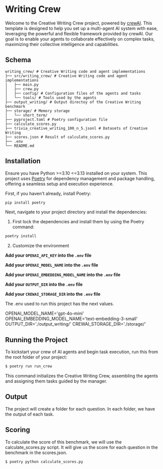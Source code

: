 # Writing Crew

Welcome to the Creative Writing Crew project, powered by [crewAI](https://crewai.com). This template is designed to help you set up a multi-agent AI system with ease, leveraging the powerful and flexible framework provided by crewAI. Our goal is to enable your agents to collaborate effectively on complex tasks, maximizing their collective intelligence and capabilities.

## Schema
```
writing_crew/ # Creative Writing code and agent implementations
├── src/writing_crew/ # Creative Writing code and agent implementations
│   ├── main.py
│   ├── crew.py
│   ├── config/ # Configuration files of the agents and tasks
│   └── tools/ # Tools used by the agents
├── output_writing/ # Output directoy of the Creative Writing benchmark
├── storage/ # Memory storage
│   └── short_term/
├── pyproject.toml # Poetry configuration file
├── calculate_scores.py
├── trivia_creative_writing_100_n_5.jsonl # Datasets of Creative Writing
├── scores.json # Result of calculate_scores.py 
├── .env
└── README.md
```

## Installation

Ensure you have Python >=3.10 <=3.13 installed on your system. This project uses [Poetry](https://python-poetry.org/) for dependency management and package handling, offering a seamless setup and execution experience.

First, if you haven't already, install Poetry:

```bash
pip install poetry
```

Next, navigate to your project directory and install the dependencies:

1. First lock the dependencies and install them by using the Poetry command:
```bash
poetry install
```
2. Customize the environment

**Add your `OPENAI_API_KEY` into the `.env` file**

**Add your `OPENAI_MODEL_NAME` into the `.env` file**

**Add your `OPENAI_EMBEDDING_MODEL_NAME` into the `.env` file**

**Add your `OUTPUT_DIR` into the `.env` file**

**Add your `CREWAI_STORAGE_DIR` into the `.env` file**


The .env used to run this project has the next values.

OPENAI_MODEL_NAME='gpt-4o-mini'
OPENAI_EMBEDDING_MODEL_NAME='text-embedding-3-small'
OUTPUT_DIR='./output_writing/'
CREWAI_STORAGE_DIR='./storage/'

## Running the Project

To kickstart your crew of AI agents and begin task execution, run this from the root folder of your project:

```bash
$ poetry run run_crew
```

This command initializes the Creative Writing Crew, assembling the agents and assigning them tasks guided by the manager.

## Output

The project will create a folder for each question. In each folder, we have the output of each task.

## Scoring

To calculate the score of this benchmark, we will use the calculate_scores.py script. It will give us the score for each question in the benchmark in the scores.json.

```bash
$ poetry python calculate_scores.py
```